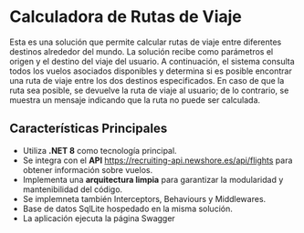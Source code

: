 # Calculadora de Rutas de Viaje

Esta es una solución que permite calcular rutas de viaje entre diferentes destinos alrededor del mundo. La solución recibe como parámetros el origen y el destino del viaje del usuario. A continuación, el sistema consulta todos los vuelos asociados disponibles y determina si es posible encontrar una ruta de viaje entre los dos destinos especificados. En caso de que la ruta sea posible, se devuelve la ruta de viaje al usuario; de lo contrario, se muestra un mensaje indicando que la ruta no puede ser calculada.

## Características Principales

- Utiliza **.NET 8** como tecnología principal.
- Se integra con el **API** https://recruiting-api.newshore.es/api/flights para obtener información sobre vuelos.
- Implementa una **arquitectura limpia** para garantizar la modularidad y mantenibilidad del código.
- Se implemneta también Interceptors, Behaviours y Middlewares.
- Base de datos SqlLite hospedado en la misma solución.
- La aplicación ejecuta la página Swagger

